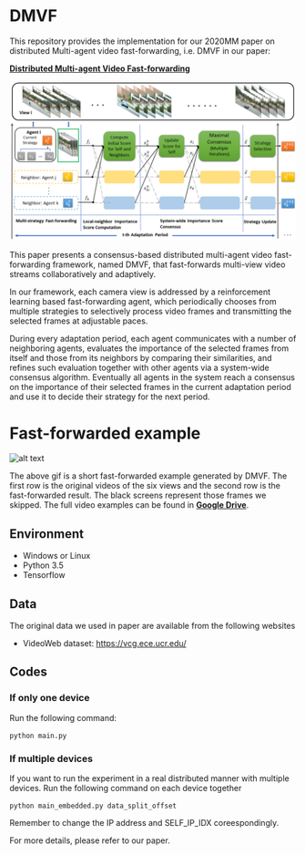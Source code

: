 # DMVF

This repository provides the implementation for our 2020MM paper on distributed Multi-agent video fast-forwarding, i.e.
DMVF in our paper:

**[Distributed Multi-agent Video Fast-forwarding](https://arxiv.org/pdf/2008.04437.pdf)**
<br>


![alt text](https://github.com/shuyueL/DMVF/blob/master/image/framework.png "DMVF overview")

This paper presents a consensus-based distributed multi-agent video fast-forwarding framework, named DMVF, that fast-forwards multi-view video streams collaboratively and adaptively. 

In our framework, each camera view is addressed by a reinforcement learning based fast-forwarding agent, which periodically chooses from multiple strategies to selectively process video frames and transmitting the selected frames at adjustable paces.

During every adaptation period, each agent communicates with a number of neighboring agents, evaluates the importance of the selected frames from itself and those from its neighbors by comparing their similarities, and refines such evaluation together with other agents via a system-wide consensus algorithm. Eventually all agents in the system reach a consensus on the importance of their selected frames in the current adaptation period and use it to decide their strategy for the next period.


# Fast-forwarded example
![alt text](https://github.com/shuyueL/DMVF/blob/master/examples/example.gif "Example")

The above gif is a short fast-forwarded example generated by DMVF. The first row is the original videos of the six views and the second row is the fast-forwarded result. The black screens represent those frames we skipped. The full video examples can be found in **[Google Drive](https://drive.google.com/drive/folders/124RW1_aLwkvSIyYHvtFAFY20eSrBT-Ih?usp=sharing)**.

## Environment

- Windows or Linux
- Python 3.5
- Tensorflow

## Data
The original data we used in paper are available from the following websites
* VideoWeb dataset: https://vcg.ece.ucr.edu/

## Codes
### If only one device
Run the following command:
```
python main.py
```
### If multiple devices
If you want to run the experiment in a real distributed manner with multiple devices. Run the following command on each device together
```
python main_embedded.py data_split_offset
```
Remember to change the IP address and SELF_IP_IDX coreespondingly.

For more details, please refer to our paper.
